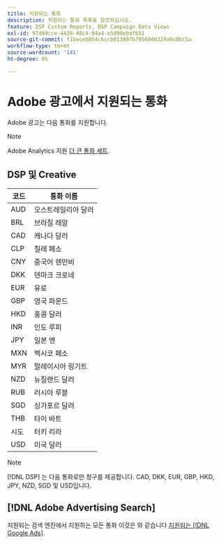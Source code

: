 ```yaml
---
title: 지원되는 통화
description: 지원되는 통화 목록을 참조하십시오.
feature: DSP Custom Reports, DSP Campaign Data Views
exl-id: 97d49cce-4438-40c4-94a4-e5d90ebaf651
source-git-commit: f1beceb854c6ccb013897b79560d0329a9c0bc5a
workflow-type: tm+mt
source-wordcount: '141'
ht-degree: 0%

---
```


# Adobe 광고에서 지원되는 통화

Adobe 광고는 다음 통화를 지원합니다.

>[!NOTE]
>
>Adobe Analytics 지원 [더 큰 통화 세트](https://experienceleague.adobe.com/docs/analytics/admin/admin-tools/currency.html).

## DSP 및 Creative

| 코드 | 통화 이름 |
| ------ | -------------- |
| AUD | 오스트레일리아 달러 |
| BRL | 브라질 레알 |
| CAD | 캐나다 달러 |
| CLP | 칠레 페소 |
| CNY | 중국어 렌민비 |
| DKK | 덴마크 크로네 |
| EUR | 유로 |
| GBP | 영국 파운드 |
| HKD | 홍콩 달러 |
| INR | 인도 루피 |
| JPY | 일본 엔 |
| MXN | 멕시코 페소 |
| MYR | 말레이시아 링기트 |
| NZD | 뉴질랜드 달러 |
| RUB | 러시아 루블 |
| SGD | 싱가포르 달러 |
| THB | 타이 바트 |
| 시도 | 터키 리라 |
| USD | 미국 달러 |

>[!NOTE]
>
> [!DNL DSP] 는 다음 통화로만 청구를 제공합니다. CAD, DKK, EUR, GBP, HKD, JPY, NZD, SGD 및 USD입니다.

## [!DNL Adobe Advertising Search]

지원되는 검색 엔진에서 지원하는 모든 통화 이것은 와 같습니다 [지원되는 [!DNL Google Ads]](https://developers.google.com/adwords/api/docs/appendix/codes-formats#currency-codes).

